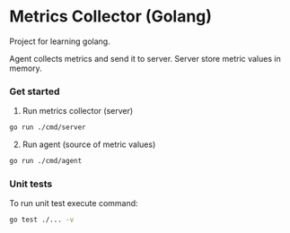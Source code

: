 # Metrics Collector (Golang)

Project for learning golang. 

Agent collects metrics and send it to server. Server store metric values in memory.

### Get started

1. Run metrics collector (server)

```bash
go run ./cmd/server
```

2. Run agent (source of metric values)

```bash
go run ./cmd/agent
```

### Unit tests

To run unit test execute command:
```bash
go test ./... -v
```
